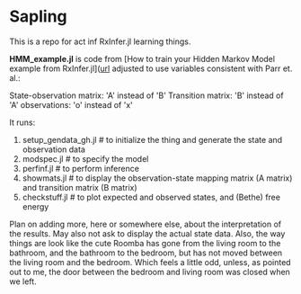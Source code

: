 # Sapling
This is a repo for act inf RxInfer.jl learning things.

**HMM_example.jl** is code from [How to train your Hidden Markov Model example from RxInfer.jl]([url](https://reactivebayes.github.io/RxInfer.jl/stable/examples/basic_examples/Hidden%20Markov%20Model/) adjusted to use variables consistent with Parr et. al.:

State-observation matrix: 'A' instead of 'B'
Transition matrix: 'B' instead of 'A'
observations: 'o' instead of 'x'

It runs:

1. setup_gendata_gh.jl # to initialize the thing and generate the state and observation data
2. modspec.jl # to specify the model
3. perfinf.jl # to perform inference
4. showmats.jl # to display the observation-state mapping matrix (A matrix) and transition matrix (B matrix)
5. checkstuff.jl # to plot expected and observed states, and (Bethe) free energy

Plan on adding more, here or somewhere else, about the interpretation of the results. May also not ask to display the actual state data. Also, the way things are look like the cute Roomba has gone from the living room to the bathroom, and the bathroom to the bedroom, but has not moved between the living room and the bedroom. Which feels a little odd, unless, as pointed out to me, the door between the bedroom and living room was closed when we left.
